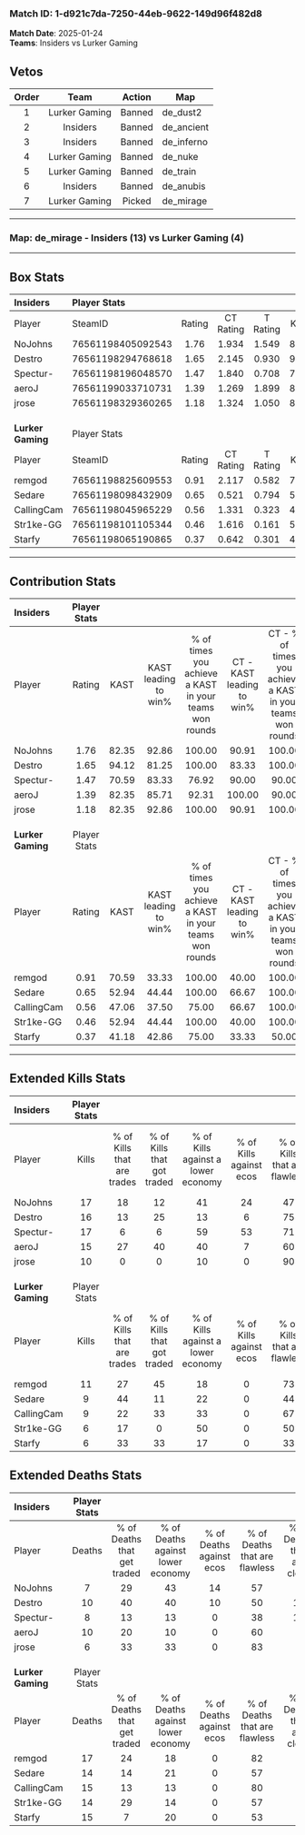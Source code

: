 ### Match ID: 1-d921c7da-7250-44eb-9622-149d96f482d8  
**Match Date**: 2025-01-24  
**Teams**: Insiders vs Lurker Gaming  

## Vetos  

| Order | Team | Action | Map |
| :---: | :--: | :----: | --- |
| 1 | Lurker Gaming | Banned | de_dust2 |
| 2 | Insiders | Banned | de_ancient |
| 3 | Insiders | Banned | de_inferno |
| 4 | Lurker Gaming | Banned | de_nuke |
| 5 | Lurker Gaming | Banned | de_train |
| 6 | Insiders | Banned | de_anubis |
| 7 | Lurker Gaming | Picked | de_mirage |

---  

### **Map**: de_mirage - Insiders (13) vs Lurker Gaming (4)  
---  

## Box Stats  

| **Insiders**      | Player Stats      |        |           |          |       |       |       |         |        |      |     |
| :- | :- | :-: | :-: | :-: | :-: | :-: | :-: | :-: | :-: | :-: | :-: |
| Player            | SteamID           | Rating | CT Rating | T Rating | KAST  |  ADR  | Kills | Assists | Deaths | K/D  | HS% |
| NoJohns           | 76561198405092543 |  1.76  |   1.934   |  1.549   | 82.35 | 125.9 |  17   |    8    |   7    | 2.43 | 52  |
| Destro            | 76561198294768618 |  1.65  |   2.145   |  0.930   | 94.12 | 111.9 |  16   |    8    |   10   | 1.60 | 43  |
| Spectur-          | 76561198196048570 |  1.47  |   1.840   |  0.708   | 70.59 | 84.3  |  17   |    2    |   8    | 2.13 | 23  |
| aeroJ             | 76561199033710731 |  1.39  |   1.269   |  1.899   | 82.35 | 82.0  |  15   |    3    |   10   | 1.50 | 26  |
| jrose             | 76561198329360265 |  1.18  |   1.324   |  1.050   | 82.35 | 54.5  |  10   |    4    |   6    | 1.67 | 60  |
|                   |                   |        |           |          |       |       |       |         |        |      |     |
|                   |                   |        |           |          |       |       |       |         |        |      |     |
|                   |                   |        |           |          |       |       |       |         |        |      |     |
| **Lurker Gaming** | Player Stats      |        |           |          |       |       |       |         |        |      |     |
| Player            | SteamID           | Rating | CT Rating | T Rating | KAST  |  ADR  | Kills | Assists | Deaths | K/D  | HS% |
| remgod            | 76561198825609553 |  0.91  |   2.117   |  0.582   | 70.59 | 82.5  |  11   |    7    |   17   | 0.65 | 54  |
| Sedare            | 76561198098432909 |  0.65  |   0.521   |  0.794   | 52.94 | 48.5  |   9   |    5    |   14   | 0.64 | 44  |
| CallingCam        | 76561198045965229 |  0.56  |   1.331   |  0.323   | 47.06 | 49.5  |   9   |    1    |   15   | 0.60 | 77  |
| Str1ke-GG         | 76561198101105344 |  0.46  |   1.616   |  0.161   | 52.94 | 42.8  |   6   |    1    |   14   | 0.43 | 50  |
| Starfy            | 76561198065190865 |  0.37  |   0.642   |  0.301   | 41.18 | 50.5  |   6   |    2    |   15   | 0.40 | 66  |
---  

## Contribution Stats  

| **Insiders**      | Player Stats |       |                      |                                                        |                           |                                                             |                          |                                                            |
| :- | :-: | :-: | :-: | :-: | :-: | :-: | :-: | :-: |
| Player            |    Rating    | KAST  | KAST leading to win% | % of times you achieve a KAST in your teams won rounds | CT - KAST leading to win% | CT - % of times you achieve a KAST in your teams won rounds | T - KAST leading to win% | T - % of times you achieve a KAST in your teams won rounds |
| NoJohns           |     1.76     | 82.35 |        92.86         |                         100.00                         |           90.91           |                           100.00                            |          100.00          |                           100.00                           |
| Destro            |     1.65     | 94.12 |        81.25         |                         100.00                         |           83.33           |                           100.00                            |          75.00           |                           100.00                           |
| Spectur-          |     1.47     | 70.59 |        83.33         |                         76.92                          |           90.00           |                            90.00                            |          50.00           |                           33.33                            |
| aeroJ             |     1.39     | 82.35 |        85.71         |                         92.31                          |          100.00           |                            90.00                            |          60.00           |                           100.00                           |
| jrose             |     1.18     | 82.35 |        92.86         |                         100.00                         |           90.91           |                           100.00                            |          100.00          |                           100.00                           |
|                   |              |       |                      |                                                        |                           |                                                             |                          |                                                            |
|                   |              |       |                      |                                                        |                           |                                                             |                          |                                                            |
|                   |              |       |                      |                                                        |                           |                                                             |                          |                                                            |
| **Lurker Gaming** | Player Stats |       |                      |                                                        |                           |                                                             |                          |                                                            |
| Player            |    Rating    | KAST  | KAST leading to win% | % of times you achieve a KAST in your teams won rounds | CT - KAST leading to win% | CT - % of times you achieve a KAST in your teams won rounds | T - KAST leading to win% | T - % of times you achieve a KAST in your teams won rounds |
| remgod            |     0.91     | 70.59 |        33.33         |                         100.00                         |           40.00           |                           100.00                            |          28.57           |                           100.00                           |
| Sedare            |     0.65     | 52.94 |        44.44         |                         100.00                         |           66.67           |                           100.00                            |          33.33           |                           100.00                           |
| CallingCam        |     0.56     | 47.06 |        37.50         |                         75.00                          |           66.67           |                           100.00                            |          20.00           |                           50.00                            |
| Str1ke-GG         |     0.46     | 52.94 |        44.44         |                         100.00                         |           40.00           |                           100.00                            |          50.00           |                           100.00                           |
| Starfy            |     0.37     | 41.18 |        42.86         |                         75.00                          |           33.33           |                            50.00                            |          50.00           |                           100.00                           |
---  

## Extended Kills Stats  

| **Insiders**      | Player Stats |                            |                            |                                    |                         |                              |                                 |                                       |                    |           |
| :- | :-: | :-: | :-: | :-: | :-: | :-: | :-: | :-: | :-: | :-: |
| Player            |    Kills     | % of Kills that are trades | % of Kills that got traded | % of Kills against a lower economy | % of Kills against ecos | % of Kills that are flawless | % of Kills that are close duels | % of Kills that are assisted by flash | Pistol Round Kills | AWP Kills |
| NoJohns           |      17      |             18             |             12             |                 41                 |           24            |              47              |                0                |                   0                   |         0          |     3     |
| Destro            |      16      |             13             |             25             |                 13                 |            6            |              75              |                0                |                   0                   |         2          |     2     |
| Spectur-          |      17      |             6              |             6              |                 59                 |           53            |              71              |                0                |                   0                   |         0          |     1     |
| aeroJ             |      15      |             27             |             40             |                 40                 |            7            |              60              |               13                |                   0                   |         7          |     1     |
| jrose             |      10      |             0              |             0              |                 10                 |            0            |              90              |                0                |                   0                   |         3          |     3     |
|                   |              |                            |                            |                                    |                         |                              |                                 |                                       |                    |           |
|                   |              |                            |                            |                                    |                         |                              |                                 |                                       |                    |           |
|                   |              |                            |                            |                                    |                         |                              |                                 |                                       |                    |           |
| **Lurker Gaming** | Player Stats |                            |                            |                                    |                         |                              |                                 |                                       |                    |           |
| Player            |    Kills     | % of Kills that are trades | % of Kills that got traded | % of Kills against a lower economy | % of Kills against ecos | % of Kills that are flawless | % of Kills that are close duels | % of Kills that are assisted by flash | Pistol Round Kills | AWP Kills |
| remgod            |      11      |             27             |             45             |                 18                 |            0            |              73              |                0                |                   9                   |         0          |     2     |
| Sedare            |      9       |             44             |             11             |                 22                 |            0            |              44              |                0                |                   0                   |         0          |     0     |
| CallingCam        |      9       |             22             |             33             |                 33                 |            0            |              67              |               11                |                   0                   |         2          |     0     |
| Str1ke-GG         |      6       |             17             |             0              |                 50                 |            0            |              50              |               17                |                  17                   |         0          |     1     |
| Starfy            |      6       |             33             |             33             |                 17                 |            0            |              33              |                0                |                  50                   |         0          |     0     |
## Extended Deaths Stats  

| **Insiders**      | Player Stats |                             |                                   |                          |                               |                            |                           |               |
| :- | :-: | :-: | :-: | :-: | :-: | :-: | :-: | :-: |
| Player            |    Deaths    | % of Deaths that get traded | % of Deaths against lower economy | % of Deaths against ecos | % of Deaths that are flawless | % of Deaths that are close | % of Deaths while blinded | Deaths to AWP |
| NoJohns           |      7       |             29              |                43                 |            14            |              57               |             0              |            29             |       0       |
| Destro            |      10      |             40              |                40                 |            10            |              50               |             10             |            20             |       0       |
| Spectur-          |      8       |             13              |                13                 |            0             |              38               |             13             |             0             |       0       |
| aeroJ             |      10      |             20              |                10                 |            0             |              60               |             0              |             0             |       2       |
| jrose             |      6       |             33              |                33                 |            0             |              83               |             0              |            17             |       0       |
|                   |              |                             |                                   |                          |                               |                            |                           |               |
|                   |              |                             |                                   |                          |                               |                            |                           |               |
|                   |              |                             |                                   |                          |                               |                            |                           |               |
| **Lurker Gaming** | Player Stats |                             |                                   |                          |                               |                            |                           |               |
| Player            |    Deaths    | % of Deaths that get traded | % of Deaths against lower economy | % of Deaths against ecos | % of Deaths that are flawless | % of Deaths that are close | % of Deaths while blinded | Deaths to AWP |
| remgod            |      17      |             24              |                18                 |            0             |              82               |             6              |             0             |       2       |
| Sedare            |      14      |             14              |                21                 |            0             |              57               |             0              |             0             |       4       |
| CallingCam        |      15      |             13              |                13                 |            0             |              80               |             0              |             0             |       2       |
| Str1ke-GG         |      14      |             29              |                14                 |            0             |              57               |             0              |             0             |       2       |
| Starfy            |      15      |              7              |                20                 |            0             |              53               |             7              |             0             |       2       |
